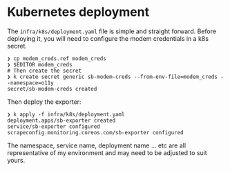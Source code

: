 # Kubernetes deployment

The `infra/k8s/deployment.yaml` file is simple and straight forward.
Before deploying it, you will need to configure the modem credentials in a k8s secret.

```shell
❯ cp modem_creds.ref modem_creds
❯ $EDITOR modem_creds
# Then create the secret
❯ k create secret generic sb-modem-creds --from-env-file=modem_creds --namespace=o11y
secret/sb-modem-creds created
```

Then deploy the exporter:

```shell
❯ k apply -f infra/k8s/deployment.yaml
deployment.apps/sb-exporter created
service/sb-exporter configured
scrapeconfig.monitoring.coreos.com/sb-exporter configured
```

The namespace, service name, deployment name ... etc are all representative of my environment and may need to be adjusted to suit yours.
